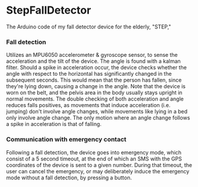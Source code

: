 # StepFallDetector
The Arduino code of my fall detector device for the elderly, "STEP,"

### Fall detection
Utilizes an MPU6050 accelerometer & gyroscope sensor, to sense the acceleration and the tilt of the device. The angle is found with a kalman filter. Should a spike in acceleration occur, the device checks whether the angle with respect to the horizontal has significantly changed in the subsequent seconds. This would mean that the person has fallen, since they're lying down, causing a change in the angle. Note that the device is worn on the belt, and the pelvis area in the body usually stays upright in normal movements. The double checking of both acceleration and angle reduces falls positives, as movements that induce acceleration (i.e. jumping) don't involve angle changes, while movements like lying in a bed only involve angle change. The only motion where an angle change follows a spike in acceleration is that of falling.

### Communication with emergency contact
Following a fall detection, the device goes into emergency mode, which consist of a 5 second timeout, at the end of which an SMS with the GPS coordinates of the device is sent to a given number. During that timeout, the user can cancel the emergency, or may deliberately induce the emergency mode without a fall detection, by pressing a button.
